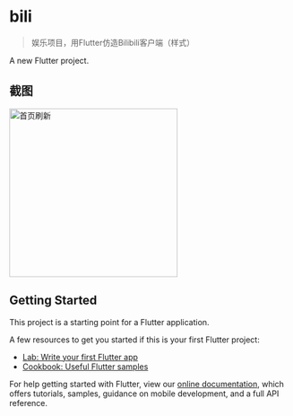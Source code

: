 # bili
> 娱乐项目，用Flutter仿造Bilibili客户端（样式） 

A new Flutter project.

## 截图
<img src="../master/github/img/index_refresh_v_2019_03_31.gif" height="300" alt="首页刷新"/>

## Getting Started

This project is a starting point for a Flutter application.

A few resources to get you started if this is your first Flutter project:

- [Lab: Write your first Flutter app](https://flutter.io/docs/get-started/codelab)
- [Cookbook: Useful Flutter samples](https://flutter.io/docs/cookbook)

For help getting started with Flutter, view our 
[online documentation](https://flutter.io/docs), which offers tutorials, 
samples, guidance on mobile development, and a full API reference.
